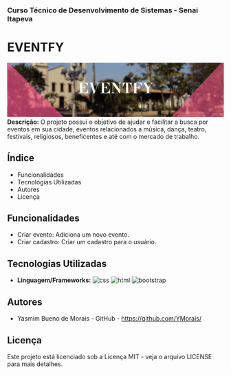 ### Curso Técnico de Desenvolvimento de Sistemas - Senai Itapeva
# EVENTFY

![imagem de capa](assets/img/readme/eventfy.png)
**Descrição:**
O projeto possui o objetivo de ajudar e facilitar a busca por eventos em sua cidade, eventos relacionados a música, dança, teatro, festivais, religiosos, beneficentes e até com o mercado de trabalho.
## Índice
- Funcionalidades
- Tecnologias Utilizadas
- Autores
- Licença
## Funcionalidades
 - Criar evento: Adiciona um novo evento.
 - Criar cadastro: Criar um cadastro para o usuário.
## Tecnologias Utilizadas
- **Linguagem/Frameworks:**
![css](https://img.shields.io/badge/CSS3-1572B6?style=for-the-badge&logo=css3&logoColor=white)
![html](https://img.shields.io/badge/HTML5-E34F26?style=for-the-badge&logo=html5&logoColor=white)
![bootstrap](https://img.shields.io/badge/Bootstrap-563D7C?style=for-the-badge&logo=bootstrap&logoColor=white)
## Autores
- Yasmim Bueno de Morais - GitHub - https://github.com/YMorais/
## Licença
Este projeto está licenciado sob a Licença MIT - veja o arquivo LICENSE para mais detalhes.